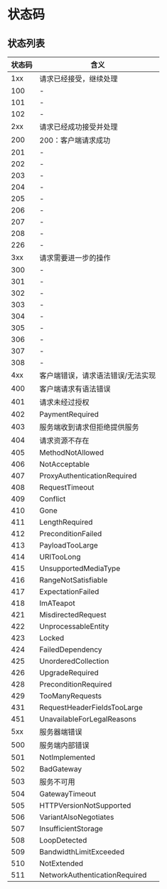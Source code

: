 # 状态码

## 状态列表

状态码 | 含义
--- | -----------------------------
1xx | 请求已经接受，继续处理
100 | -
101 | -
102 | -
2xx | 请求已经成功接受并处理
200 | 200：客户端请求成功
201 | -
202 | -
203 | -
204 | -
205 | -
206 | -
207 | -
208 | -
226 | -
3xx | 请求需要进一步的操作
300 | -
301 | -
302 | -
303 | -
304 | -
305 | -
306 | -
307 | -
308 | -
4xx | 客户端错误，请求语法错误/无法实现
400 | 客户端请求有语法错误
401 | 请求未经过授权
402 | PaymentRequired
403 | 服务端收到请求但拒绝提供服务
404 | 请求资源不存在
405 | MethodNotAllowed
406 | NotAcceptable
407 | ProxyAuthenticationRequired
408 | RequestTimeout
409 | Conflict
410 | Gone
411 | LengthRequired
412 | PreconditionFailed
413 | PayloadTooLarge
414 | URITooLong
415 | UnsupportedMediaType
416 | RangeNotSatisfiable
417 | ExpectationFailed
418 | ImATeapot
421 | MisdirectedRequest
422 | UnprocessableEntity
423 | Locked
424 | FailedDependency
425 | UnorderedCollection
426 | UpgradeRequired
428 | PreconditionRequired
429 | TooManyRequests
431 | RequestHeaderFieldsTooLarge
451 | UnavailableForLegalReasons
5xx | 服务器端错误
500 | 服务端内部错误
501 | NotImplemented
502 | BadGateway
503 | 服务不可用
504 | GatewayTimeout
505 | HTTPVersionNotSupported
506 | VariantAlsoNegotiates
507 | InsufficientStorage
508 | LoopDetected
509 | BandwidthLimitExceeded
510 | NotExtended
511 | NetworkAuthenticationRequired
